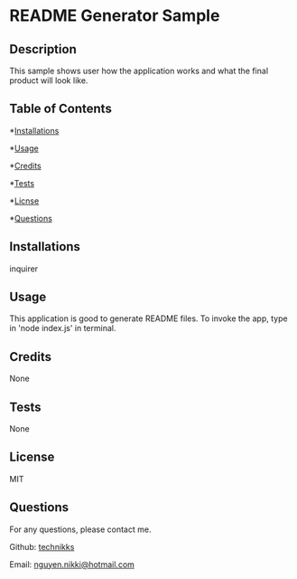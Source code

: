 # README Generator Sample 
## Description 
 This sample shows user how the application works and what the final product will look like.  
## Table of Contents 
 *[Installations](#installations) 

 *[Usage](#usage) 

 *[Credits](#credits) 

 *[Tests](#test) 

 *[Licnse](#license) 

 *[Questions](#questions) 
## Installations 
 inquirer 
## Usage 
 This application is good to generate README files. To invoke the app, type in 'node index.js' in terminal.  
## Credits 
 None 
## Tests 
 None 
## License 
 MIT 
## Questions 
 For any questions, please contact me. 

 Github: [technikks](github.com/technikks) 

 Email: nguyen.nikki@hotmail.com